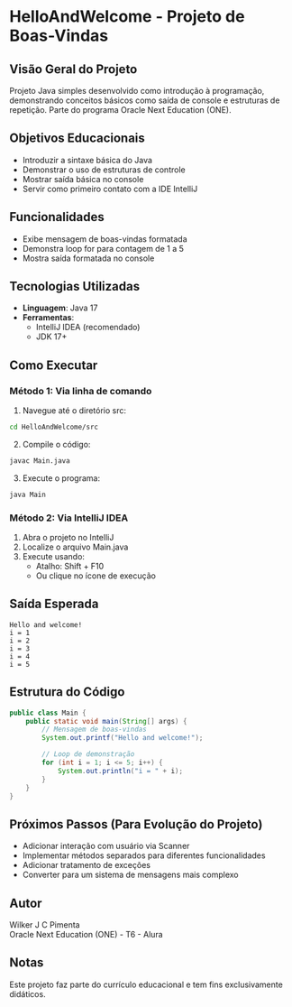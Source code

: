 # HelloAndWelcome - Projeto de Boas-Vindas

## Visão Geral do Projeto

Projeto Java simples desenvolvido como introdução à programação, demonstrando conceitos básicos como saída de console e estruturas de repetição. Parte do programa Oracle Next Education (ONE).

## Objetivos Educacionais

- Introduzir a sintaxe básica do Java
- Demonstrar o uso de estruturas de controle
- Mostrar saída básica no console
- Servir como primeiro contato com a IDE IntelliJ

## Funcionalidades

- Exibe mensagem de boas-vindas formatada
- Demonstra loop for para contagem de 1 a 5
- Mostra saída formatada no console

## Tecnologias Utilizadas

- **Linguagem**: Java 17
- **Ferramentas**:
  - IntelliJ IDEA (recomendado)
  - JDK 17+

## Como Executar

### Método 1: Via linha de comando

1. Navegue até o diretório src:

```bash
cd HelloAndWelcome/src
```

2. Compile o código:

```bash
javac Main.java
```

3. Execute o programa:

```bash
java Main
```

### Método 2: Via IntelliJ IDEA

1. Abra o projeto no IntelliJ
2. Localize o arquivo Main.java
3. Execute usando:
   - Atalho: Shift + F10
   - Ou clique no ícone de execução

## Saída Esperada

```
Hello and welcome!
i = 1
i = 2
i = 3
i = 4
i = 5
```

## Estrutura do Código

```java
public class Main {
    public static void main(String[] args) {
        // Mensagem de boas-vindas
        System.out.printf("Hello and welcome!");

        // Loop de demonstração
        for (int i = 1; i <= 5; i++) {
            System.out.println("i = " + i);
        }
    }
}
```

## Próximos Passos (Para Evolução do Projeto)

- Adicionar interação com usuário via Scanner
- Implementar métodos separados para diferentes funcionalidades
- Adicionar tratamento de exceções
- Converter para um sistema de mensagens mais complexo

## Autor

Wilker J C Pimenta  
Oracle Next Education (ONE) - T6 - Alura

## Notas

Este projeto faz parte do currículo educacional e tem fins exclusivamente didáticos.
